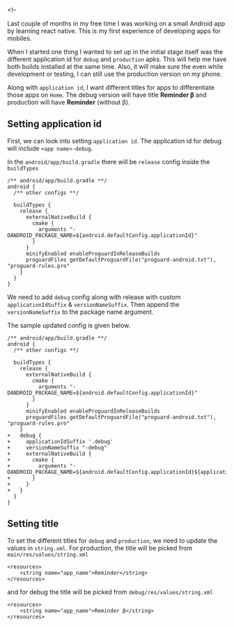 &lt;!–

Last couple of months in my free time I was working on a small Android app by learning react native. This is my first experience of developing apps for mobiles.

When I started one thing I wanted to set up in the initial stage itself was the different application id for `debug` and `production` apks. This will help me have both builds installed at the same time. Also, it will make sure the even while development or testing, I can still use the production version on my phone.

Along with `application id`, I want different titles for apps to differentiate those apps on `Home`. The debug version will have title **Reminder β** and production will have **Reminder** (without β).

<a href="#application-id" id="application-id" class="anchor"><em></em></a>Setting application id
------------------------------------------------------------------------------------------------

First, we can look into setting `application id`. The application id for debug will include `<app name>-debug`.

In the `android/app/build.gradle` there will be `release` config inside the `buildTypes`

    /** android/app/build.gradle **/
    android {
      /** other configs **/

      buildTypes {
        release {
          externalNativeBuild {
            cmake {
              arguments "-DANDROID_PACKAGE_NAME=${android.defaultConfig.applicationId}"
            }
          }
          minifyEnabled enableProguardInReleaseBuilds
          proguardFiles getDefaultProguardFile("proguard-android.txt"), "proguard-rules.pro"
        }
      }
    }

We need to add `debug` config along with release with custom `applicationIdSuffix` & `versionNameSuffix`. Then append the `versionNameSuffix` to the package name argument.

The sample updated config is given below.

    /** android/app/build.gradle **/
    android {
      /** other configs **/

      buildTypes {
        release {
          externalNativeBuild {
            cmake {
              arguments "-DANDROID_PACKAGE_NAME=${android.defaultConfig.applicationId}"
            }
          }
          minifyEnabled enableProguardInReleaseBuilds
          proguardFiles getDefaultProguardFile("proguard-android.txt"), "proguard-rules.pro"
        }
    +   debug {
    +     applicationIdSuffix '.debug'
    +     versionNameSuffix "-debug"
    +     externalNativeBuild {
    +       cmake {
    +         arguments "-DANDROID_PACKAGE_NAME=${android.defaultConfig.applicationId}${applicationIdSuffix}"
    +       }
    +     }
    +   }
      }
    }

<a href="#application-title" id="application-title" class="anchor"><em></em></a>Setting title
---------------------------------------------------------------------------------------------

To set the different titles for `debug` and `production`, we need to update the values in `string.xml`. For production, the title will be picked from `main/res/values/string.xml`

    <resources>
        <string name="app_name">Reminder</string>
    </resources>

and for debug the title will be picked from `debug/res/values/string.xml`

    <resources>
        <string name="app_name">Reminder β</string>
    </resources>
